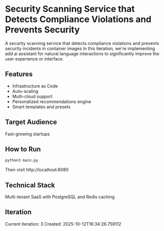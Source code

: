 # Security Scanning Service that Detects Compliance Violations and Prevents Security

A security scanning service that detects compliance violations and prevents security incidents in container images In this iteration, we're implementing add ai assistant for natural language interactions to significantly improve the user experience or interface.

## Features

- Infrastructure as Code
- Auto-scaling
- Multi-cloud support
- Personalized recommendations engine
- Smart templates and presets

## Target Audience

Fast-growing startups

## How to Run

```bash
python3 main.py
```

Then visit http://localhost:8080

## Technical Stack

Multi-tenant SaaS with PostgreSQL and Redis caching

## Iteration

Current iteration: 3
Created: 2025-10-12T16:34:26.759112
